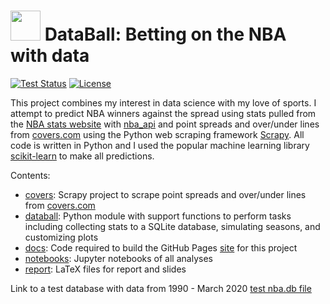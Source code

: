 # <img src="docs/assets/icons/favicon.ico" width="48"> DataBall: Betting on the NBA with data

[![Test Status](https://github.com/klane/databall/workflows/Tests/badge.svg)](https://github.com/klane/databall/actions)
[![License](https://img.shields.io/github/license/klane/databall.svg?label=License)](LICENSE)

This project combines my interest in data science with my love of sports. I attempt to predict NBA winners against the spread using stats pulled from the [NBA stats website](http://stats.nba.com/) with [nba_api](https://github.com/swar/nba_api) and point spreads and over/under lines from [covers.com](http://covers.com) using the Python web scraping framework [Scrapy](https://scrapy.org/). All code is written in Python and I used the popular machine learning library [scikit-learn](http://scikit-learn.org/stable/) to make all predictions.

Contents:

- [covers](https://github.com/klane/databall/tree/master/covers): Scrapy project to scrape point spreads and over/under lines from [covers.com](http://covers.com)
- [databall](https://github.com/klane/databall/tree/master/databall): Python module with support functions to perform tasks including collecting stats to a SQLite database, simulating seasons, and customizing plots
- [docs](https://github.com/klane/databall/tree/master/docs): Code required to build the GitHub Pages [site](https://klane.github.io/databall/) for this project
- [notebooks](https://github.com/klane/databall/tree/master/notebooks): Jupyter notebooks of all analyses
- [report](https://github.com/klane/databall/tree/master/report): LaTeX files for report and slides

Link to a test database with data from 1990 - March 2020 [test nba.db file](https://drive.google.com/file/d/10CBcCLv2N_neFL39ThykcudUVUv5xqLB/view?usp=sharing)
